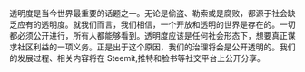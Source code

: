 透明度是当今世界最重要的话题之一。无论是偷盗、勒索或是腐败，都源于社会缺乏应有的透明度。就我们而言，我们相信，一个开放和透明的世界是存在的。一切都必须公开进行，所有人都能够看到。透明度应该是任何社会形态下，想要真正谋求社区利益的一项义务。正是出于这个原因，我们的治理将会是公开透明的。我们的发展过程、相关内容将在 Steemit,推特和脸书等社交平台上公开分享。
